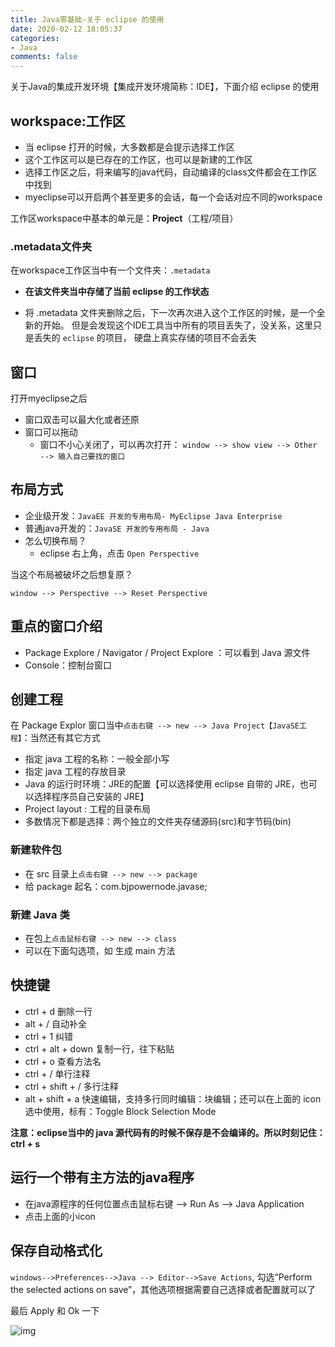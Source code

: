 ```yaml
---
title: Java零基础-关于 eclipse 的使用
date: 2020-02-12 18:05:37
categories:
- Java
comments: false
---
```




关于Java的集成开发环境【集成开发环境简称：IDE】，下面介绍 eclipse 的使用

<!-- more -->



## workspace:工作区
 - 当 eclipse 打开的时候，大多数都是会提示选择工作区
 - 这个工作区可以是已存在的工作区，也可以是新建的工作区
 - 选择工作区之后，将来编写的java代码，自动编译的class文件都会在工作区中找到
 - myeclipse可以开启两个甚至更多的会话，每一个会话对应不同的workspace

工作区workspace中基本的单元是：**Project**（工程/项目）

### .metadata文件夹

在workspace工作区当中有一个文件夹：`.metadata`

- **在该文件夹当中存储了当前 eclipse 的工作状态**

- 将 .metadata 文件夹删除之后，下一次再次进入这个工作区的时候，是一个全新的开始。
但是会发现这个IDE工具当中所有的项目丢失了，没关系，这里只是丢失的 `eclipse` 的项目，
硬盘上真实存储的项目不会丢失



## 窗口

打开myeclipse之后
 - 窗口双击可以最大化或者还原
 - 窗口可以拖动
	- 窗口不小心关闭了，可以再次打开：
	`window --> show view --> Other --> 输入自己要找的窗口`



## 布局方式

- 企业级开发：`JavaEE 开发的专用布局- MyEclipse Java Enterprise`
- 普通java开发的：`JavaSE 开发的专用布局 - Java`
- 怎么切换布局？
	* eclipse 右上角，点击 `Open Perspective`

当这个布局被破坏之后想复原？

 `window --> Perspective --> Reset Perspective`



## 重点的窗口介绍
- Package Explore / Navigator / Project Explore ：可以看到 Java 源文件
- Console：控制台窗口



## 创建工程

在 Package Explor 窗口当中`点击右键 --> new --> Java Project【JavaSE工程】`：当然还有其它方式
- 指定 java 工程的名称：一般全部小写
- 指定 java 工程的存放目录
- Java 的运行时环境：JRE的配置【可以选择使用 eclipse 自带的 JRE，也可以选择程序员自己安装的 JRE】
- Project layout : 工程的目录布局
- 多数情况下都是选择：两个独立的文件夹存储源码(src)和字节码(bin)

### 新建软件包

- 在 src 目录上`点击右键 --> new --> package`
- 给 package 起名：com.bjpowernode.javase;


### 新建 Java 类

- 在包上`点击鼠标右键 --> new --> class`
- 可以在下面勾选项，如 生成 main 方法



## 快捷键

- ctrl + d 删除一行
- alt + / 自动补全
- ctrl + 1 纠错
- ctrl + alt + down 复制一行，往下粘贴
- ctrl + o 查看方法名
- ctrl + / 单行注释
- ctrl + shift + / 多行注释
- alt + shift + a 快速编辑，支持多行同时编辑：块编辑；还可以在上面的 icon 选中使用，标有：Toggle Block Selection Mode

**注意：eclipse当中的 java 源代码有的时候不保存是不会编译的。所以时刻记住：ctrl + s**



## 运行一个带有主方法的java程序

- 在java源程序的任何位置点击鼠标右键 --> Run As --> Java Application
- 点击上面的小icon



## 保存自动格式化

`windows-->Preferences-->Java --> Editor-->Save Actions`, 勾选“Perform the selected actions on save”，其他选项根据需要自己选择或者配置就可以了

最后 Apply 和 Ok 一下

![img](https://pic002.cnblogs.com/images/2012/305282/2012122710163814.png)